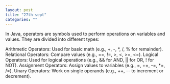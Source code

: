 ```yaml
---
layout: post
title: "27th sept"
categories: ""
---
```


In Java, operators are symbols used to perform operations on variables and values. They are divided into different types:

Arithmetic Operators: Used for basic math (e.g., +, -, *, /, % for remainder).
Relational Operators: Compare values (e.g., ==, !=, >, <, >=, <=).
Logical Operators: Used for logical operations (e.g., && for AND, || for OR, ! for NOT).
Assignment Operators: Assign values to variables (e.g., =, +=, -=, *=, /=).
Unary Operators: Work on single operands (e.g., ++, -- to increment or decrement).
